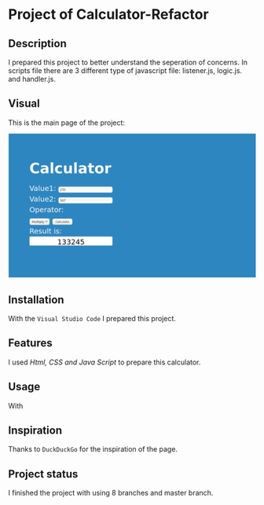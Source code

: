 # Project of Calculator-Refactor

## Description
I prepared this project to better understand the seperation of concerns. In scripts file there are 3 different type of javascript file: listener.js, logic.js. and handler.js.

## Visual
This is the main page of the project:

![](https://raw.githubusercontent.com/ayseakyol/ayseakyol.github.io/master/screenshot/calc.png)


## Installation
With the `Visual Studio Code` I prepared this project. 

## Features
I used *Html, CSS and Java Script* to prepare this calculator. 


## Usage
With

## Inspiration
Thanks to `DuckDuckGo` for the inspiration of the page. 

## Project status
I finished the project with using 8 branches and master branch.

